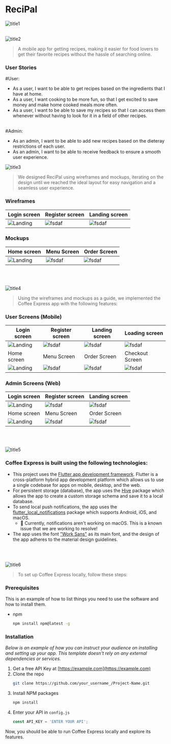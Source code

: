 # ReciPal
![title1](https://github.com/DinaBader/ReciPal/assets/131765110/a5913c84-68ac-4831-9147-7d9941ecfe73)
<br><br>

![title2](https://github.com/DinaBader/ReciPal/assets/131765110/34faaa2b-874d-4146-a0a5-3340f23833cf)
> A mobile app for getting recipes, making it easier for food lovers to get their favorite recipes without the hassle of searching online.

### User Stories
#User:
- As a user, I want to be able to get recipes based on the ingredients that I have at home.
- As a user, I want cooking to be more fun, so that I get excited to save money and make home cooked meals more often.
- As a user, I want to be able to save my recipes so that I can access them whenever without having to look for it in a field of other recipes.
<br><br>

#Admin:
- As an admin, I want to be able to add new recipes based on the dieteray restrictions of each user.
- As an admin, I want to be able to receive feedback to ensure a smooth user experience.

![title3](https://github.com/DinaBader/ReciPal/assets/131765110/04db1aa7-1f5e-4482-aa9a-2fab6fd3de50)
> We designed ReciPal using wireframes and mockups, iterating on the design until we reached the ideal layout for easy navigation and a seamless user experience.

### Wireframes
| Login screen  | Register screen |  Landing screen |
| ---| ---| ---|
| ![Landing](./readme/demo/1440x1024.png) | ![fsdaf](./readme/demo/1440x1024.png) | ![fsdaf](./readme/demo/1440x1024.png) |

### Mockups
| Home screen  | Menu Screen | Order Screen |
| ---| ---| ---|
| ![Landing](./readme/demo/1440x1024.png) | ![fsdaf](./readme/demo/1440x1024.png) | ![fsdaf](./readme/demo/1440x1024.png) |

<br><br>

![title4](https://github.com/DinaBader/ReciPal/assets/131765110/25b8cf31-424d-4403-add6-7f0d06fcb808)
> Using the wireframes and mockups as a guide, we implemented the Coffee Express app with the following features:

### User Screens (Mobile)
| Login screen  | Register screen | Landing screen | Loading screen |
| ---| ---| ---| ---|
| ![Landing](https://placehold.co/900x1600) | ![fsdaf](https://placehold.co/900x1600) | ![fsdaf](https://placehold.co/900x1600) | ![fsdaf](https://placehold.co/900x1600) |
| Home screen  | Menu Screen | Order Screen | Checkout Screen |
| ![Landing](https://placehold.co/900x1600) | ![fsdaf](https://placehold.co/900x1600) | ![fsdaf](https://placehold.co/900x1600) | ![fsdaf](https://placehold.co/900x1600) |

### Admin Screens (Web)
| Login screen  | Register screen |  Landing screen |
| ---| ---| ---|
| ![Landing](./readme/demo/1440x1024.png) | ![fsdaf](./readme/demo/1440x1024.png) | ![fsdaf](./readme/demo/1440x1024.png) |
| Home screen  | Menu Screen | Order Screen |
| ![Landing](./readme/demo/1440x1024.png) | ![fsdaf](./readme/demo/1440x1024.png) | ![fsdaf](./readme/demo/1440x1024.png) |

<br><br>

![title5](https://github.com/DinaBader/ReciPal/assets/131765110/d24b798d-0485-4c78-821a-772291a74352)
###  Coffee Express is built using the following technologies:

- This project uses the [Flutter app development framework](https://flutter.dev/). Flutter is a cross-platform hybrid app development platform which allows us to use a single codebase for apps on mobile, desktop, and the web.
- For persistent storage (database), the app uses the [Hive](https://hivedb.dev/) package which allows the app to create a custom storage schema and save it to a local database.
- To send local push notifications, the app uses the [flutter_local_notifications](https://pub.dev/packages/flutter_local_notifications) package which supports Android, iOS, and macOS.
  - 🚨 Currently, notifications aren't working on macOS. This is a known issue that we are working to resolve!
- The app uses the font ["Work Sans"](https://fonts.google.com/specimen/Work+Sans) as its main font, and the design of the app adheres to the material design guidelines.

<br><br>


![title6](https://github.com/DinaBader/ReciPal/assets/131765110/457799c8-44c3-42e4-92eb-f6a0b993c2a6)
> To set up Coffee Express locally, follow these steps:

### Prerequisites

This is an example of how to list things you need to use the software and how to install them.
* npm
  ```sh
  npm install npm@latest -g
  ```

### Installation

_Below is an example of how you can instruct your audience on installing and setting up your app. This template doesn't rely on any external dependencies or services._

1. Get a free API Key at [https://example.com](https://example.com)
2. Clone the repo
   ```sh
   git clone https://github.com/your_username_/Project-Name.git
   ```
3. Install NPM packages
   ```sh
   npm install
   ```
4. Enter your API in `config.js`
   ```js
   const API_KEY = 'ENTER YOUR API';
   ```

Now, you should be able to run Coffee Express locally and explore its features.
